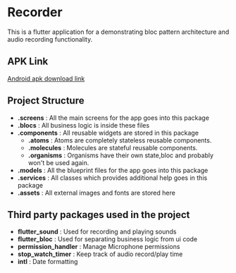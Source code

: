# Recorder  
  
This is a flutter application for a demonstrating bloc pattern architecture and audio recording functionality.  
## APK Link 
[Android apk download link](https://drive.google.com/file/d/1LXxTMXHN1ysdNi83PD2O7QedUN5X2XP1/view?usp=sharing)


## Project Structure  
  
- **.screens** : All the main screens for the app goes into this package  
- **.blocs** : All business logic is inside these files 
- **.components** : All reusable widgets are stored in this package  
  - **.atoms** : Atoms are completely stateless reusable components.  
  - **.molecules** : Molecules are stateful reusable components.  
  - **.organisms** : Organisms have their own state,bloc and probably won't be used again.  
- **.models** : All the blueprint files for the app goes into this package  
- **.services** : All classes which provides additional help goes in this package  
- **.assets** : All external images and fonts are stored here  
  
## Third party packages used in the project  
  
- **flutter_sound** : Used for recording and playing sounds  
- **flutter_bloc** : Used for separating business logic from ui code
- **permission_handler** : Manage Microphone permissions
- **stop_watch_timer** : Keep track of audio record/play time
- **intl** : Date formatting

